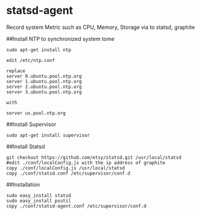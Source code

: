 statsd-agent
============
Record system Metric such as CPU, Memory, Storage via to statsd, graphite

##Install NTP to synchronized system tome
```
sudo apt-get install ntp

edit /etc/ntp.conf

replace
server 0.ubuntu.pool.ntp.org
server 1.ubuntu.pool.ntp.org
server 2.ubuntu.pool.ntp.org
server 3.ubuntu.pool.ntp.org

with

server us.pool.ntp.org
```

##Install Supervisor
```
sudo apt-get install supervisor
```
##Install Statsd
```
git checkout https://github.com/etsy/statsd.git /usr/local/statsd
#edit ./conf/localConfig.js with the ip address of graphite
copy ./conf/localConfig.js /usr/local/statsd
copy ./conf/statsd.conf /etc/supervisor/conf.d

```
##Installation
```
sudo easy_install statsd
sudo easy_install psutil
copy ./conf/statsd-agent.conf /etc/supervisor/conf.d
```

